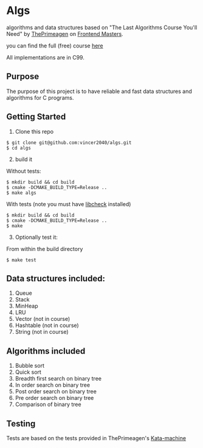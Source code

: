 # Algs 

algorithms and data structures based on "The Last Algorithms Course You'll Need" by
[ThePrimeagen](https://github.com/theprimeagen) on [Frontend Masters](https://frontendmasters.com/). 

you can find the full (free) course [here](https://frontendmasters.com/courses/algorithms/)

All implementations are in C99. 

## Purpose

The purpose of this project is to have reliable and fast data structures and algorithms for C programs. 

## Getting Started 

1. Clone this repo

```console
$ git clone git@github.com:vincer2040/algs.git
$ cd algs
```
2. build it

Without tests: 

```console
$ mkdir build && cd build
$ cmake -DCMAKE_BUILD_TYPE=Release ..
$ make algs
```

With tests (note you must have [libcheck](https://github.com/libcheck/check) installed) 

```console
$ mkdir build && cd build
$ cmake -DCMAKE_BUILD_TYPE=Release ..
$ make
```

3. Optionally test it:

From within the build directory 

```console
$ make test
```

## Data structures included:

1. Queue
2. Stack
3. MinHeap
4. LRU
5. Vector (not in course)
6. Hashtable (not in course)
7. String (not in course)

## Algorithms included 

1. Bubble sort
2. Quick sort
3. Breadth first search on binary tree
4. In order search on binary tree
5. Post order search on binary tree
6. Pre order search on binary tree
7. Comparison of binary tree

## Testing

Tests are based on the tests provided in ThePrimeagen's [Kata-machine](https://github.com/ThePrimeagen/kata-machine)
